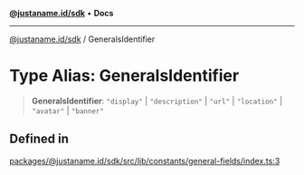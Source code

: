 [**@justaname.id/sdk**](../README.md) • **Docs**

***

[@justaname.id/sdk](../globals.md) / GeneralsIdentifier

# Type Alias: GeneralsIdentifier

> **GeneralsIdentifier**: `"display"` \| `"description"` \| `"url"` \| `"location"` \| `"avatar"` \| `"banner"`

## Defined in

[packages/@justaname.id/sdk/src/lib/constants/general-fields/index.ts:3](https://github.com/JustaName-id/JustaName-sdk/blob/7430def13fc61cd3fc8b89d25e0869ee390cc2d0/packages/@justaname.id/sdk/src/lib/constants/general-fields/index.ts#L3)

